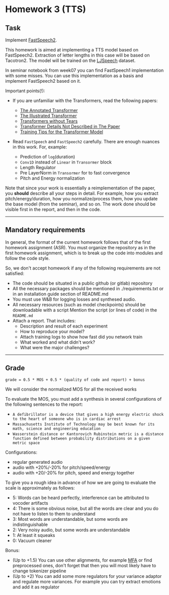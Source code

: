 # Homework 3 (TTS)

## Task
Implement [FastSpeech2](https://arxiv.org/pdf/2006.04558.pdf).

This homework is aimed at implementing a TTS model based on FastSpeech2.
Extraction of letter lengths in this case will be based on Tacotron2.
The model will be trained on the [LJSpeech](https://keithito.com/LJ-Speech-Dataset/) dataset.

In seminar notebook from week07 you can find FastSpeech1 implementation with some misses.
You can use this implementation as a basis and implement FastSpeech2 based on it.

Important points(!):
  
* If you are unfamiliar with the Transformers, read the following papers:
    * [The Annotated Transformer](http://nlp.seas.harvard.edu/2018/04/03/attention.html)
    * [The Illustrated Transformer](http://jalammar.github.io/illustrated-transformer/)
    * [Transformers without Tears](https://tnq177.github.io/data/transformers_without_tears.pdf)
    * [Transformer Details Not Described in The Paper](https://tunz.kr/post/4)
    * [Training Tips for the Transformer Model](https://arxiv.org/pdf/1804.00247.pdf)
    
* Read `FastSpeech` and `FastSpeech2` carefully. There are enough nuances in this work. For, example:
  * Prediction of `log`(duration)
  * `Conv1D` instead of `Linear` in `Transormer` block
  * Length Regulator
  * Pre LayerNorm in `Transormer` for to fast convergence
  * Pitch and Energy normalization

Note that since your work is essentially a reimplementation of the paper, you **should** describe all your steps in detail. For example, how you extract pitch/energy/duration, how you normalize/process them, how you update the base model (from the seminar), and so on. The work done should be visible first in the report, and then in the code.

--------------
## Mandatory requirements
In general, the format of the current homework follows that of the first homework assignment (ASR).
You must organize the repository as in the first homework assignment, which is to break up the code into modules and follow the code style.

So, we don't accept homework if any of the following requirements are not satisfied:
* The code should be situated in a public github (or gitlab) repository
* All the necessary packages should be mentioned in ./requirements.txt or in an installation guide section of README.md
* You must use W&B for logging losses and synthesed audio. 
* All necessary resources (such as model checkpoints) should be downloadable with a script
  Mention the script (or lines of code) in the `README.md`
* Attach a report. That includes:
  * Description and result of each experiment
  * How to reproduce your model?
  * Attach training logs to show how fast did you network train
  * What worked and what didn't work?
  * What were the major challenges?
  
--------------
## Grade
```
grade = 0.5 * MOS + 0.5 * (quality of code and report) + bonus
```
We will consider the normalized MOS for all the received works

To evaluate the MOS, you must add a synthesis in several configurations of the following sentences to the report:
* `A defibrillator is a device that gives a high energy electric shock to the heart of someone who is in cardiac arrest`
* `Massachusetts Institute of Technology may be best known for its math, science and engineering education`
* `Wasserstein distance or Kantorovich Rubinstein metric is a distance function defined between probability distributions on a given metric space`

Configurations:
* regular generated audio
* audio with +20%/-20% for pitch/speed/energy
* audio with +20/-20% for pitch, speed and energy together

To give you a rough idea in advance of how we are going to evaluate the scale is approximately as follows:
   * 5: Words can be heard perfectly, interference can be attributed to vocoder artifacts
   * 4: There is some obvious noise, but all the words are clear and you do not have to listen to them to understand
   * 3: Most words are understandable, but some words are indistinguishable
   * 2: Very noisy audio, but some words are understandable
   * 1: At least it squeaks
   * 0: Vacuum cleaner

Bonus:
* (Up to +1.5) You can use other alignments, for example [MFA](https://montreal-forced-aligner.readthedocs.io/en/latest/) 
or find preprocessed ones, don't forget that then you will most likely have to change tokenizer pipeline
* (Up to +2) You can add some more regulators for your variance adaptor and regulate more variances. 
For example you can try extract emotions and add it as regulator
